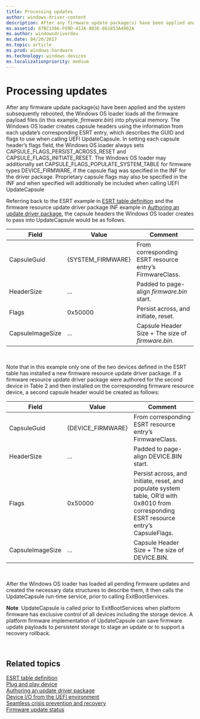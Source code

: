 ```yaml
---
title: Processing updates
author: windows-driver-content
description: After any firmware update package(s) have been applied and the system subsequently rebooted, the Windows OS loader loads all the firmware payload files (in this example, firmware.bin) into physical memory.
ms.assetid: 87BC1366-F69D-412A-883E-861853A4902A
ms.author: windowsdriverdev
ms.date: 04/20/2017
ms.topic: article
ms.prod: windows-hardware
ms.technology: windows-devices
ms.localizationpriority: medium
---
```


# Processing updates


After any firmware update package(s) have been applied and the system subsequently rebooted, the Windows OS loader loads all the firmware payload files (in this example, *firmware.bin*) into physical memory. The Windows OS loader creates capsule headers using the information from each update’s corresponding ESRT entry, which describes the GUID and flags to use when calling UEFI UpdateCapsule. In setting each capsule header’s flags field, the Windows OS loader always sets CAPSULE\_FLAGS\_PERSIST\_ACROSS\_RESET and CAPSULE\_FLAGS\_INITIATE\_RESET. The Windows OS loader may additionally set CAPSULE\_FLAGS\_POPULATE\_SYSTEM\_TABLE for firmware types DEVICE\_FIRMWARE, if the capsule flag was specified in the INF for the driver package. Proprietary capsule flags may also be specified in the INF and when specified will additionally be included when calling UEFI UpdateCapsule

Referring back to the ESRT example in [ESRT table definition](esrt-table-definition.md) and the firmware resource update driver package INF example in [Authoring an update driver package](authoring-an-update-driver-package.md), the capsule headers the Windows OS loader creates to pass into UpdateCapsule would be as follows.

| Field            | Value              | Comment                                                 |
|------------------|--------------------|---------------------------------------------------------|
| CapsuleGuid      | {SYSTEM\_FIRMWARE} | From corresponding ESRT resource entry’s FirmwareClass. |
| HeaderSize       | …                  | Padded to page-align *firmware.bin* start.              |
| Flags            | 0x50000            | Persist across, and initiate, reset.                    |
| CapsuleImageSize | …                  | Capsule Header Size + The size of *firmware.bin*.       |

 

Note that in this example only one of the two devices defined in the ESRT table has installed a new firmware resource update driver package. If a firmware resource update driver package were authored for the second device in Table 2 and then installed on the corresponding firmware resource device, a second capsule header would be created as follows:

| Field            | Value              | Comment                                                                                                                                 |
|------------------|--------------------|-----------------------------------------------------------------------------------------------------------------------------------------|
| CapsuleGuid      | {DEVICE\_FIRMWARE} | From corresponding ESRT resource entry’s FirmwareClass.                                                                                 |
| HeaderSize       | …                  | Padded to page-align DEVICE.BIN start.                                                                                                  |
| Flags            | 0x50000            | Persist across, and initiate, reset, and populate system table, OR’d with 0x8010 from corresponding ESRT resource entry’s CapsuleFlags. |
| CapsuleImageSize | …                  | Capsule Header Size + The size of DEVICE.BIN.                                                                                           |

 

After the Windows OS loader has loaded all pending firmware updates and created the necessary data structures to describe them, it then calls the UpdateCapsule run-time service, prior to calling ExitBootServices.

**Note**  UpdateCapsule is called prior to ExitBootServices when platform firmware has exclusive control of all devices including the storage device. A platform firmware implementation of UpdateCapsule can save firmware update payloads to persistent storage to stage an update or to support a recovery rollback.

 

## Related topics
[ESRT table definition](esrt-table-definition.md)  
[Plug and play device](plug-and-play-device.md)  
[Authoring an update driver package](authoring-an-update-driver-package.md)  
[Device I/O from the UEFI environment](device-i-o-from-the-uefi-environment.md)  
[Seamless crisis prevention and recovery](seamless-crisis-prevention-and-recovery.md)  
[Firmware update status](firmware-update-status.md)  



